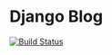 # Django Blog

[![Build Status](https://travis-ci.org/lubaninondo/lubsays.svg?branch=master)](https://travis-ci.org/lubaninondo/lubsays)